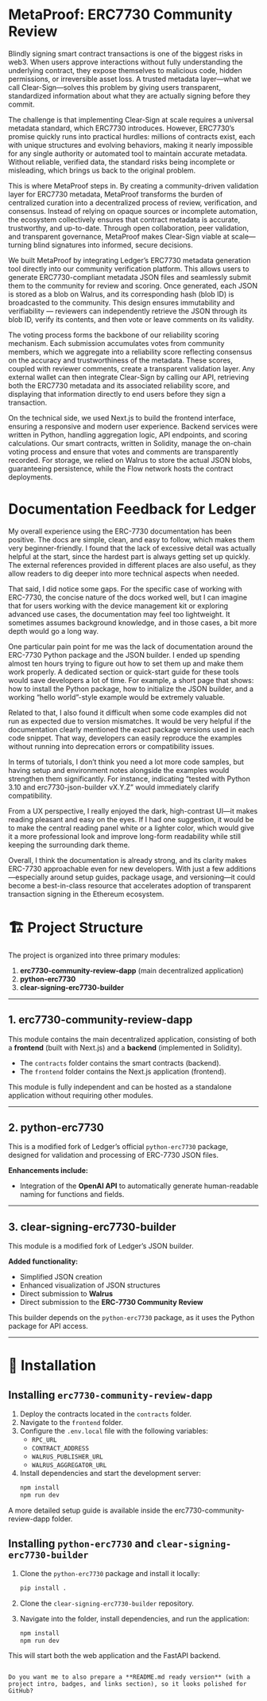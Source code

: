# MetaProof: ERC7730 Community Review

Blindly signing smart contract transactions is one of the biggest risks in web3. When users approve interactions without fully understanding the underlying contract, they expose themselves to malicious code, hidden permissions, or irreversible asset loss. A trusted metadata layer—what we call Clear-Sign—solves this problem by giving users transparent, standardized information about what they are actually signing before they commit.

The challenge is that implementing Clear-Sign at scale requires a universal metadata standard, which ERC7730 introduces. However, ERC7730’s promise quickly runs into practical hurdles: millions of contracts exist, each with unique structures and evolving behaviors, making it nearly impossible for any single authority or automated tool to maintain accurate metadata. Without reliable, verified data, the standard risks being incomplete or misleading, which brings us back to the original problem.

This is where MetaProof steps in. By creating a community-driven validation layer for ERC7730 metadata, MetaProof transforms the burden of centralized curation into a decentralized process of review, verification, and consensus. Instead of relying on opaque sources or incomplete automation, the ecosystem collectively ensures that contract metadata is accurate, trustworthy, and up-to-date. Through open collaboration, peer validation, and transparent governance, MetaProof makes Clear-Sign viable at scale—turning blind signatures into informed, secure decisions.


We built MetaProof by integrating Ledger’s ERC7730 metadata generation tool directly into our community verification platform. This allows users to generate ERC7730-compliant metadata JSON files and seamlessly submit them to the community for review and scoring. Once generated, each JSON is stored as a blob on Walrus, and its corresponding hash (blob ID) is broadcasted to the community. This design ensures immutability and verifiability — reviewers can independently retrieve the JSON through its blob ID, verify its contents, and then vote or leave comments on its validity.

The voting process forms the backbone of our reliability scoring mechanism. Each submission accumulates votes from community members, which we aggregate into a reliability score reflecting consensus on the accuracy and trustworthiness of the metadata. These scores, coupled with reviewer comments, create a transparent validation layer. Any external wallet can then integrate Clear-Sign by calling our API, retrieving both the ERC7730 metadata and its associated reliability score, and displaying that information directly to end users before they sign a transaction.

On the technical side, we used Next.js to build the frontend interface, ensuring a responsive and modern user experience. Backend services were written in Python, handling aggregation logic, API endpoints, and scoring calculations. Our smart contracts, written in Solidity, manage the on-chain voting process and ensure that votes and comments are transparently recorded. For storage, we relied on Walrus to store the actual JSON blobs, guaranteeing persistence, while the Flow network hosts the contract deployments.


# Documentation Feedback for Ledger
My overall experience using the ERC-7730 documentation has been positive. The docs are simple, clean, and easy to follow, which makes them very beginner-friendly. I found that the lack of excessive detail was actually helpful at the start, since the hardest part is always getting set up quickly. The external references provided in different places are also useful, as they allow readers to dig deeper into more technical aspects when needed.

That said, I did notice some gaps. For the specific case of working with ERC-7730, the concise nature of the docs worked well, but I can imagine that for users working with the device management kit or exploring advanced use cases, the documentation may feel too lightweight. It sometimes assumes background knowledge, and in those cases, a bit more depth would go a long way.

One particular pain point for me was the lack of documentation around the ERC-7730 Python package and the JSON builder. I ended up spending almost ten hours trying to figure out how to set them up and make them work properly. A dedicated section or quick-start guide for these tools would save developers a lot of time. For example, a short page that shows: how to install the Python package, how to initialize the JSON builder, and a working “hello world”-style example would be extremely valuable.

Related to that, I also found it difficult when some code examples did not run as expected due to version mismatches. It would be very helpful if the documentation clearly mentioned the exact package versions used in each code snippet. That way, developers can easily reproduce the examples without running into deprecation errors or compatibility issues.

In terms of tutorials, I don’t think you need a lot more code samples, but having setup and environment notes alongside the examples would strengthen them significantly. For instance, indicating “tested with Python 3.10 and erc7730-json-builder vX.Y.Z” would immediately clarify compatibility.

From a UX perspective, I really enjoyed the dark, high-contrast UI—it makes reading pleasant and easy on the eyes. If I had one suggestion, it would be to make the central reading panel white or a lighter color, which would give it a more professional look and improve long-form readability while still keeping the surrounding dark theme.

Overall, I think the documentation is already strong, and its clarity makes ERC-7730 approachable even for new developers. With just a few additions—especially around setup guides, package usage, and versioning—it could become a best-in-class resource that accelerates adoption of transparent transaction signing in the Ethereum ecosystem.


# 🏗️ Project Structure

The project is organized into three primary modules:

1. **erc7730-community-review-dapp** (main decentralized application)  
2. **python-erc7730**  
3. **clear-signing-erc7730-builder**

---

## 1. erc7730-community-review-dapp
This module contains the main decentralized application, consisting of both a **frontend** (built with Next.js) and a **backend** (implemented in Solidity).

- The `contracts` folder contains the smart contracts (backend).  
- The `frontend` folder contains the Next.js application (frontend).  

This module is fully independent and can be hosted as a standalone application without requiring other modules.

---

## 2. python-erc7730
This is a modified fork of Ledger’s official `python-erc7730` package, designed for validation and processing of ERC-7730 JSON files.

**Enhancements include:**
- Integration of the **OpenAI API** to automatically generate human-readable naming for functions and fields.

---

## 3. clear-signing-erc7730-builder
This module is a modified fork of Ledger’s JSON builder.

**Added functionality:**
- Simplified JSON creation  
- Enhanced visualization of JSON structures  
- Direct submission to **Walrus**  
- Direct submission to the **ERC-7730 Community Review**

This builder depends on the `python-erc7730` package, as it uses the Python package for API access.

---

# 🚀 Installation

## Installing `erc7730-community-review-dapp`
1. Deploy the contracts located in the `contracts` folder.  
2. Navigate to the `frontend` folder.  
3. Configure the `.env.local` file with the following variables:  
   - `RPC_URL`  
   - `CONTRACT_ADDRESS`  
   - `WALRUS_PUBLISHER_URL`  
   - `WALRUS_AGGREGATOR_URL`  
4. Install dependencies and start the development server:  
   ```bash
   npm install
   npm run dev
   ```
A more detailed setup guide is available inside the erc7730-community-review-dapp folder.

## Installing `python-erc7730` and `clear-signing-erc7730-builder`

1. Clone the `python-erc7730` package and install it locally:

   ```bash
   pip install .
   ```
2. Clone the `clear-signing-erc7730-builder` repository.
3. Navigate into the folder, install dependencies, and run the application:

   ```bash
   npm install
   npm run dev
   ```

This will start both the web application and the FastAPI backend.

```

Do you want me to also prepare a **README.md ready version** (with a project intro, badges, and links section), so it looks polished for GitHub?
```
